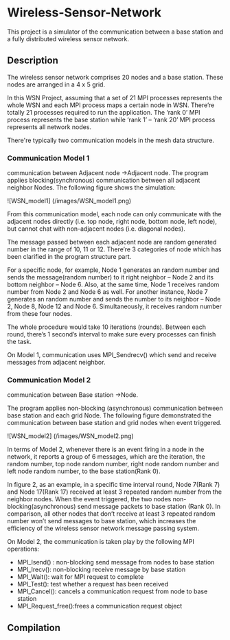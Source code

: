 # Wireless-Sensor-Network
This project is a simulator of the communication between a base station and a fully distributed wireless sensor network.

## Description
The wireless sensor network comprises 20 nodes and a base station. These nodes are arranged in a 4 x 5 grid.

In this WSN Project, assuming that a set of 21 MPI processes represents the whole WSN and each MPI process maps a certain node in WSN. There’re totally 21 processes required to run the application.
The ‘rank 0’ MPI process represents the base station while ‘rank 1’ – ‘rank 20’ MPI process represents all network nodes.

There're typically two communication models in the mesh data structure.
### Communication Model 1
communication between Adjacent node →Adjacent node.
The program applies blocking(synchronous) communication between all adjacent neighbor Nodes. The following figure shows the simulation:

![WSN_model1] (/images/WSN_model1.png)

From this communication model, each node can only communicate with the adjacent nodes directly (i.e. top node, right node, bottom node, left node), but cannot chat with non-adjacent nodes (i.e. diagonal nodes).

The message passed between each adjacent node are random generated number in the range of 10, 11 or 12. There’re 3 categories of node which has been clarified in the program structure part.

For a specific node, for example, Node 1 generates an random number and sends the message(random number) to it right neighbor – Node 2 and its bottom neighbor – Node 6. Also, at the same time, Node 1 receives random number from Node 2 and Node 6 as well. For another instance, Node 7 generates an random number and sends the number to its neighbor – Node 2, Node 8, Node 12 and Node 6. Simultaneously, it receives random number from these four nodes.

The whole procedure would take 10 iterations (rounds). Between each round, there’s 1 second’s interval to make sure every processes can finish the task.

On Model 1, communication uses MPI_Sendrecv() which send and receive messages from adjacent neighbor.


### Communication Model 2
communication between Base station →Node.

The program applies non-blocking (asynchronous) communication between base station and each grid Node. The following figure demonstrated the communication between base station and grid nodes when event triggered.

![WSN_model2] (/images/WSN_model2.png)

In terms of Model 2, whenever there is an event firing in a node in the network, it reports a group of 6 messages, which are the iteration, the random number, top node random number, right node random number and left node random number, to the base station(Rank 0).

In figure 2, as an example, in a specific time interval round, Node 7(Rank 7) and Node 17(Rank 17) received at least 3 repeated random number from the neighbor nodes. When the event triggered, the two nodes non- blocking(asynchronous) send message packets to base station (Rank 0). In comparison, all other nodes that don’t receive at least 3 repeated random number won’t send messages to base station, which increases the efficiency of the wireless sensor network message passing system.

On Model 2, the communication is taken play by the following MPI operations:
- MPI_Isend() : non-blocking send message from nodes to base station
- MPI_Irecv(): non-blocking receive message by base station
- MPI_Wait(): wait for MPI request to complete
- MPI_Test(): test whether a request has been received
- MPI_Cancel(): cancels a communication request from node to base station
- MPI_Request_free():frees a communication request object


## Compilation















